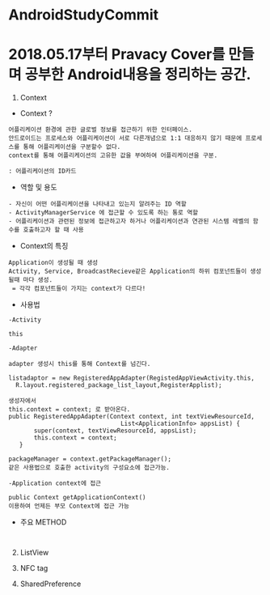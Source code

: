 # AndroidStudyCommit

# 2018.05.17부터 Pravacy Cover를 만들며 공부한 Android내용을 정리하는 공간.

1. Context

 + Context ?

```
어플리케이션 환경에 관한 글로벌 정보를 접근하기 위한 인터페이스.
안드로이드는 프로세스와 어플리케이션이 서로 다른개념으로 1:1 대응하지 않기 때문에 프로세스를 통해 어플리케이션을 구분할수 없다.
context를 통해 어플리케이션의 고유한 값을 부여하여 어플리케이션을 구분.

: 어플리케이션의 ID카드
```

 + 역할 및 용도

```
- 자신이 어떤 어플리케이션을 나타내고 있는지 알려주는 ID 역할
- ActivityManagerService 에 접근할 수 있도록 하는 통로 역할
- 어플리케이션과 관련된 정보에 접근하고자 하거나 어플리케이션과 연관된 시스템 레벨의 함수를 호출하고자 할 때 사용
```
+ Context의 특징

```
Application이 생성될 때 생성
Activity, Service, BroadcastRecieve같은 Application의 하위 컴포넌트들이 생성 될때 마다 생성.
 = 각각 컴포넌트들이 가지는 context가 다르다!
```

- 사용법

```
-Activity

this

-Adapter

adapter 생성시 this를 통해 Context를 넘긴다.

listadaptor = new RegisteredAppAdapter(RegistedAppViewActivity.this,
  R.layout.registered_package_list_layout,RegisterApplist);

생성자에서
this.context = context; 로 받아온다.
public RegisteredAppAdapter(Context context, int textViewResourceId,
                               List<ApplicationInfo> appsList) {
       super(context, textViewResourceId, appsList);
       this.context = context;
   }

packageManager = context.getPackageManager();
같은 사용법으로 호출한 activity의 구성요소에 접근가능.

-Application context에 접근

public Context getApplicationContext()
이용하여 언제든 부모 Context에 접근 가능

```

- 주요 METHOD

```


```

2. ListView

3. NFC tag

4. SharedPreference

